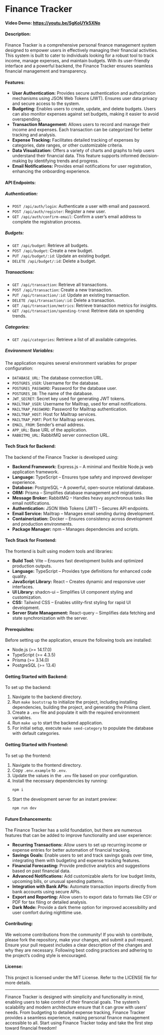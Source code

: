 # Finance Tracker

#### Video Demo: https://youtu.be/SgKoUYk5XNo

#### Description:

Finance Tracker is a comprehensive personal finance management system designed to empower users in effectively managing their financial activities. This system is built to cater to individuals looking for a robust tool to track income, manage expenses, and maintain budgets. With its user-friendly interface and a powerful backend, the Finance Tracker ensures seamless financial management and transparency.

#### Features:

- **User Authentication:** Provides secure authentication and authorization mechanisms using JSON Web Tokens (JWT). Ensures user data privacy and secure access to the system.
- **Budgeting:** Enables users to create, update, and delete budgets. Users can also monitor expenses against set budgets, making it easier to avoid overspending.
- **Transaction Management:** Allows users to record and manage their income and expenses. Each transaction can be categorized for better tracking and analysis.
- **Expense Tracking:** Facilitates detailed tracking of expenses by categories, date ranges, or other customizable criteria.
- **Data Visualization:** Offers a variety of charts and graphs to help users understand their financial data. This feature supports informed decision-making by identifying trends and progress.
- **Email Notifications:** Provides email notifications for user registration, enhancing the onboarding experience.

#### API Endpoints:

##### Authentication:

- `POST /api/auth/login`: Authenticate a user with email and password.
- `POST /api/auth/register`: Register a new user.
- `GET /api/auth/confirm-email`: Confirm a user’s email address to complete the registration process.

##### Budgets:

- `GET /api/budget`: Retrieve all budgets.
- `POST /api/budget`: Create a new budget.
- `PUT /api/budget/:id`: Update an existing budget.
- `DELETE /api/budget/:id`: Delete a budget.

##### Transactions:

- `GET /api/transaction`: Retrieve all transactions.
- `POST /api/transaction`: Create a new transaction.
- `PUT /api/transaction/:id`: Update an existing transaction.
- `DELETE /api/transaction/:id`: Delete a transaction.
- `GET /api/transaction/metrics`: Retrieve transaction metrics for insights.
- `GET /api/transaction/spending-trend`: Retrieve data on spending trends.

##### Categories:

- `GET /api/categories`: Retrieve a list of all available categories.

##### Environment Variables:

The application requires several environment variables for proper configuration:

- `DATABASE_URL`: The database connection URL.
- `POSTGRES_USER`: Username for the database.
- `POSTGRES_PASSWORD`: Password for the database user.
- `POSTGRES_DB`: The name of the database.
- `JWT_SECRET`: Secret key used for generating JWT tokens.
- `MAILTRAP_USER`: Username for Mailtrap, used for email notifications.
- `MAILTRAP_PASSWORD`: Password for Mailtrap authentication.
- `MAILTRAP_HOST`: Host for Mailtrap services.
- `MAILTRAP_PORT`: Port for Mailtrap services.
- `EMAIL_FROM`: Sender’s email address.
- `APP_URL`: Base URL of the application.
- `RABBITMQ_URL`: RabbitMQ server connection URL.

#### Tech Stack for Backend:

The backend of the Finance Tracker is developed using:

- **Backend Framework:** Express.js – A minimal and flexible Node.js web application framework.
- **Language:** TypeScript – Ensures type safety and improved developer experience.
- **Database:** PostgreSQL – A powerful, open-source relational database.
- **ORM:** Prisma – Simplifies database management and migrations.
- **Message Broker:** RabbitMQ – Handles heavy asynchronous tasks like email notifications.
- **Authentication:** JSON Web Tokens (JWT) – Secures API endpoints.
- **Email Service:** Mailtrap – Manages email sending during development.
- **Containerization:** Docker – Ensures consistency across development and production environments.
- **Package Manager:** npm – Manages dependencies and scripts.

#### Tech Stack for Frontend:

The frontend is built using modern tools and libraries:

- **Build Tool:** Vite – Ensures fast development builds and optimized production outputs.
- **Language:** TypeScript – Provides type definitions for enhanced code quality.
- **JavaScript Library:** React – Creates dynamic and responsive user interfaces.
- **UI Library:** shadcn-ui – Simplifies UI component styling and customization.
- **CSS:** Tailwind CSS – Enables utility-first styling for rapid UI development.
- **Server State Management:** React-query – Simplifies data fetching and state synchronization with the server.

#### Prerequisites:

Before setting up the application, ensure the following tools are installed:

- Node.js (>= 14.17.0)
- TypeScript (>= 4.3.5)
- Prisma (>= 3.14.0)
- PostgreSQL (>= 13.4)

#### Getting Started with Backend:

To set up the backend:

1. Navigate to the backend directory.
2. Run `make bootstrap` to initialize the project, including installing dependencies, building the project, and generating the Prisma client.
3. Create a `.env` file and populate it with the required environment variables.
4. Run `make up` to start the backend application.
5. For initial setup, execute `make seed-category` to populate the database with default categories.

#### Getting Started with Frontend:

To set up the frontend:

1. Navigate to the frontend directory.
2. Copy `.env.example` to `.env`.
3. Update the values in the `.env` file based on your configuration.
4. Install the necessary dependencies by running:
   ```sh
   npm i
   ```
5. Start the development server for an instant preview:
   ```sh
   npm run dev
   ```

#### Future Enhancements:

The Finance Tracker has a solid foundation, but there are numerous features that can be added to improve functionality and user experience:

- **Recurring Transactions:** Allow users to set up recurring income or expense entries for better automation of financial tracking.
- **Savings Goals:** Enable users to set and track savings goals over time, integrating them with budgeting and expense tracking features.
- **Financial Forecasting:** Provide predictive analytics and suggestions based on past financial data.
- **Advanced Notifications:** Add customizable alerts for low budget limits, upcoming bills, or unusual spending patterns.
- **Integration with Bank APIs:** Automate transaction imports directly from bank accounts using secure APIs.
- **Export and Reporting:** Allow users to export data to formats like CSV or PDF for tax filing or detailed analysis.
- **Dark Mode:** Provide a dark theme option for improved accessibility and user comfort during nighttime use.

#### Contributing:

We welcome contributions from the community! If you wish to contribute, please fork the repository, make your changes, and submit a pull request. Ensure your pull request includes a clear description of the changes and why they are necessary. Following best coding practices and adhering to the project’s coding style is encouraged.

#### License:

This project is licensed under the MIT License. Refer to the LICENSE file for more details.

---

Finance Tracker is designed with simplicity and functionality in mind, enabling users to take control of their financial goals. The system’s scalability and modern architecture ensure that it can grow with users’ needs. From budgeting to detailed expense tracking, Finance Tracker provides a seamless experience, making personal finance management accessible to all. Start using Finance Tracker today and take the first step toward financial freedom!
